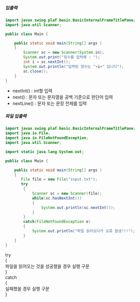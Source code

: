##### 입출력
```java
import javax.swing.plaf.basic.BasicInternalFrameTitlePane;
import java.util.Scanner;

public class Main {

    public static void main(String[] args )
    {
        Scanner sc = new Scanner(System.in);
        System.out.print("정수를 입력해 : ");
        int i = sc.nextInt();
        System.out.println("입력된 정수는 "+i+" 입니다");
        sc.close();
    }
}
```
* nextInt() : int형 입력
* next() : 문자 또는 문자열을 공백 기준으로 한단어 입력
* nextLine() : 문자 또는 문장 전체를 입력

##### 파일 입출력 
```java
import javax.swing.plaf.basic.BasicInternalFrameTitlePane;
import java.io.File;
import java.io.FileNotFoundException;
import java.util.Scanner;

import static java.lang.System.out;

public class Main {

    public static void main(String[] args )
    {
       File file = new File("input.txt");
       try
        {
            Scanner sc = new Scanner(file);
            while(sc.hasNextInt())
            {
                System.out.println(sc.nextInt());
            }
        }
        catch(FileNotFoundException e)
        {
            System.out.println("파일 읽어오다가 오류 발생!!!");
        }
    }
}
```
try  
{  
    파일을 읽어오는 것을 성공했을 경우 실행 구문  
}  
catch  
{  
    실패했을 경우 실행 구문  
}